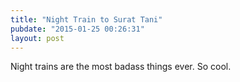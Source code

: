 ```yaml
---
title: "Night Train to Surat Tani"
pubdate: "2015-01-25 00:26:31"
layout: post
---
```


Night trains are the most badass things ever. So cool.